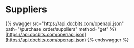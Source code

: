 # Suppliers

{% swagger src="https://api.docbits.com/openapi.json" path="/purchase_order/suppliers" method="get" %}
[https://api.docbits.com/openapi.json](https://api.docbits.com/openapi.json)
{% endswagger %}
